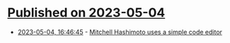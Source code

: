 # [Published on 2023-05-04](index.md)

* [2023-05-04, 16:46:45](https://lobste.rs/s/wucxh0/mitchell_hashimoto_uses_simple_code) - [Mitchell Hashimoto uses a simple code editor](https://youtu.be/rysgxl35EGc)
